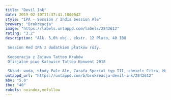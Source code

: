 ```yaml
---
title: "Devil Ink"
date: 2019-02-10T11:37:41.100064Z
style: "IPA - Session / India Session Ale"
brewery: "Brokreacja"
image: "https://labels.untappd.com/labels/2842612"
rating: "3.2"
description: "Alk. 5,0% obj., ekstr. 12 Plato, 40 IBU  Session Red IPA z dodatkiem płatków róży.  Kooperacja z Zajawa Tattoo Kraków Oficjalne piwo Katowice Tattoo Konwent 2018  Skład: woda, słody Pale Ale, Carafa Special typ III, chmiele Citra, Mosaic, Magnum, Amarillo, drożdże US-05, płatki róż"
untappd_url: "https://untappd.com/b/brokreacja-devil-ink/2842612"
abv: "5.0"
ibu: "40"
robots: noindex,nofollow
---
```

